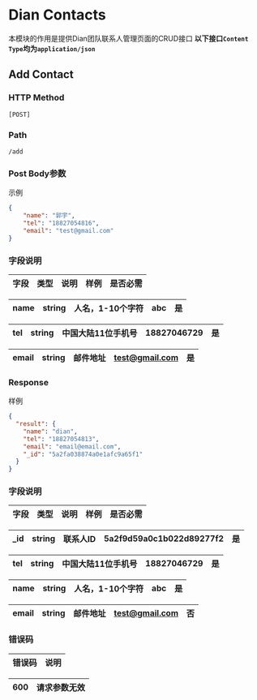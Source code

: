 # Dian Contacts

本模块的作用是提供Dian团队联系人管理页面的CRUD接口
**以下接口`Content Type`均为`application/json`**

## Add Contact

### HTTP Method

```
[POST]
```

### Path

```
/add
```

### Post Body参数

示例

```JSON
{
    "name": "郭宇",
    "tel": "18827054816",
    "email": "test@gmail.com"
}
```
### 字段说明
|字段|类型|说明|样例|是否必需|
|:---:|:---:|:---:|:---:|:---:|

|name|string|人名，1-10个字符|abc|是|
|:---:|:---:|:---:|:---:|:---:|

|tel|string|中国大陆11位手机号|18827046729|是|
|:---:|:---:|:---:|:---:|:---:|

|email|string|邮件地址|test@gmail.com|是|
|:---:|:---:|:---:|:---:|:---:|

### Response

样例
```JSON
{
  "result": {
    "name": "dian",
    "tel": "18827054813",
    "email": "email@email.com",
    "_id": "5a2fa038874a0e1afc9a65f1"
  }
}
```

### 字段说明

|字段|类型|说明|样例|是否必需|
|:---:|:---:|:---:|:---:|:---:|

|_id|string|联系人ID|5a2f9d59a0c1b022d89277f2|是|
|:---:|:---:|:---:|:---:|:---:|

|tel|string|中国大陆11位手机号|18827046729|是|
|:---:|:---:|:---:|:---:|:---:|

|name|string|人名，1-10个字符|abc|是|
|:---:|:---:|:---:|:---:|:---:|

|email|string|邮件地址|test@gmail.com|否|
|:---:|:---:|:---:|:---:|:---:|

### 错误码
|错误码|说明|
|:---:|:---:|

|600|请求参数无效|
|:---:|:---:|
